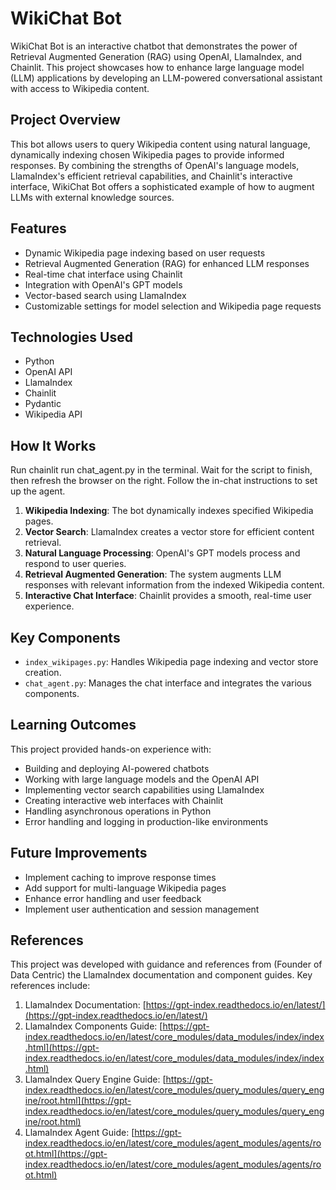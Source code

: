 # WikiChat Bot

WikiChat Bot is an interactive chatbot that demonstrates the power of Retrieval Augmented Generation (RAG) using OpenAI, LlamaIndex, and Chainlit. This project showcases how to enhance large language model (LLM) applications by developing an LLM-powered conversational assistant with access to Wikipedia content.

## Project Overview

This bot allows users to query Wikipedia content using natural language, dynamically indexing chosen Wikipedia pages to provide informed responses. By combining the strengths of OpenAI's language models, LlamaIndex's efficient retrieval capabilities, and Chainlit's interactive interface, WikiChat Bot offers a sophisticated example of how to augment LLMs with external knowledge sources.

## Features

- Dynamic Wikipedia page indexing based on user requests
- Retrieval Augmented Generation (RAG) for enhanced LLM responses
- Real-time chat interface using Chainlit
- Integration with OpenAI's GPT models
- Vector-based search using LlamaIndex
- Customizable settings for model selection and Wikipedia page requests

## Technologies Used

- Python
- OpenAI API
- LlamaIndex
- Chainlit
- Pydantic
- Wikipedia API

## How It Works
Run chainlit run chat_agent.py in the terminal. Wait for the script to finish, then refresh the browser on the right. Follow the in-chat instructions to set up the agent.
1. **Wikipedia Indexing**: The bot dynamically indexes specified Wikipedia pages.
2. **Vector Search**: LlamaIndex creates a vector store for efficient content retrieval.
3. **Natural Language Processing**: OpenAI's GPT models process and respond to user queries.
4. **Retrieval Augmented Generation**: The system augments LLM responses with relevant information from the indexed Wikipedia content.
5. **Interactive Chat Interface**: Chainlit provides a smooth, real-time user experience.

## Key Components

- `index_wikipages.py`: Handles Wikipedia page indexing and vector store creation.
- `chat_agent.py`: Manages the chat interface and integrates the various components.

## Learning Outcomes

This project provided hands-on experience with:

- Building and deploying AI-powered chatbots
- Working with large language models and the OpenAI API
- Implementing vector search capabilities using LlamaIndex
- Creating interactive web interfaces with Chainlit
- Handling asynchronous operations in Python
- Error handling and logging in production-like environments

## Future Improvements

- Implement caching to improve response times
- Add support for multi-language Wikipedia pages
- Enhance error handling and user feedback
- Implement user authentication and session management

## References

This project was developed with guidance and references from (Founder of Data Centric) the LlamaIndex documentation and component guides. Key references include:

1. LlamaIndex Documentation: [https://gpt-index.readthedocs.io/en/latest/](https://gpt-index.readthedocs.io/en/latest/)
2. LlamaIndex Components Guide: [https://gpt-index.readthedocs.io/en/latest/core_modules/data_modules/index/index.html](https://gpt-index.readthedocs.io/en/latest/core_modules/data_modules/index/index.html)
3. LlamaIndex Query Engine Guide: [https://gpt-index.readthedocs.io/en/latest/core_modules/query_modules/query_engine/root.html](https://gpt-index.readthedocs.io/en/latest/core_modules/query_modules/query_engine/root.html)
4. LlamaIndex Agent Guide: [https://gpt-index.readthedocs.io/en/latest/core_modules/agent_modules/agents/root.html](https://gpt-index.readthedocs.io/en/latest/core_modules/agent_modules/agents/root.html)
